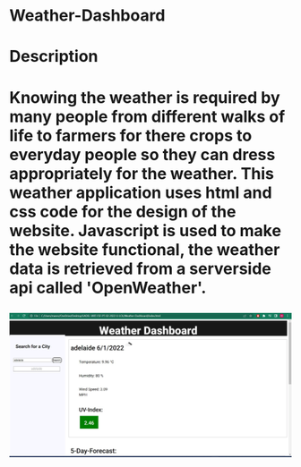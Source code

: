 # Weather-Dashboard
<h1> Description<h1>
<p> Knowing the weather is required by many people from different walks of life to farmers for there crops to everyday people so they can dress appropriately for the weather. This weather application uses html and css code for the design of the website. Javascript is used to make the website functional, the weather data is retrieved from a serverside api called 'OpenWeather'. 

<a href='https://manny1998.github.io/Weather-Dashboard/'></a>
 <img src="./Assets/search.jpg">